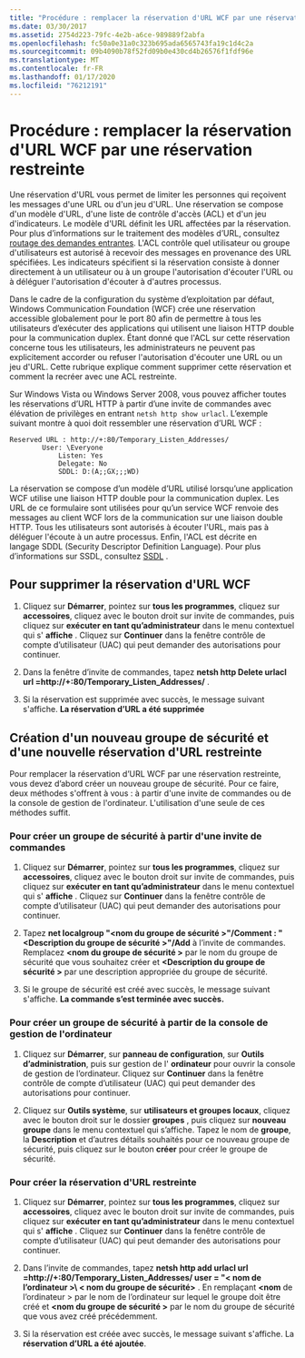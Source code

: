 ```yaml
---
title: "Procédure : remplacer la réservation d'URL WCF par une réservation restreinte"
ms.date: 03/30/2017
ms.assetid: 2754d223-79fc-4e2b-a6ce-989889f2abfa
ms.openlocfilehash: fc50a0e31a0c323b695ada6565743fa19c1d4c2a
ms.sourcegitcommit: 09b4090b78f52fd09b0e430cd4b26576f1fdf96e
ms.translationtype: MT
ms.contentlocale: fr-FR
ms.lasthandoff: 01/17/2020
ms.locfileid: "76212191"
---
```

# <a name="how-to-replace-the-wcf-url-reservation-with-a-restricted-reservation"></a>Procédure : remplacer la réservation d'URL WCF par une réservation restreinte

Une réservation d'URL vous permet de limiter les personnes qui reçoivent les messages d'une URL ou d'un jeu d'URL. Une réservation se compose d'un modèle d'URL, d'une liste de contrôle d'accès (ACL) et d'un jeu d'indicateurs. Le modèle d'URL définit les URL affectées par la réservation. Pour plus d’informations sur le traitement des modèles d’URL, consultez [routage des demandes entrantes](/windows/win32/http/routing-incoming-requests). L'ACL contrôle quel utilisateur ou groupe d'utilisateurs est autorisé à recevoir des messages en provenance des URL spécifiées. Les indicateurs spécifient si la réservation consiste à donner directement à un utilisateur ou à un groupe l'autorisation d'écouter l'URL ou à déléguer l'autorisation d'écouter à d'autres processus.  
  
 Dans le cadre de la configuration du système d’exploitation par défaut, Windows Communication Foundation (WCF) crée une réservation accessible globalement pour le port 80 afin de permettre à tous les utilisateurs d’exécuter des applications qui utilisent une liaison HTTP double pour la communication duplex. Étant donné que l'ACL sur cette réservation concerne tous les utilisateurs, les administrateurs ne peuvent pas explicitement accorder ou refuser l'autorisation d'écouter une URL ou un jeu d'URL. Cette rubrique explique comment supprimer cette réservation et comment la recréer avec une ACL restreinte.  
  
Sur Windows Vista ou Windows Server 2008, vous pouvez afficher toutes les réservations d’URL HTTP à partir d’une invite de commandes avec élévation de privilèges en entrant `netsh http show urlacl`. L’exemple suivant montre à quoi doit ressembler une réservation d’URL WCF :

```
Reserved URL : http://+:80/Temporary_Listen_Addresses/  
        User: \Everyone  
            Listen: Yes  
            Delegate: No  
            SDDL: D:(A;;GX;;;WD)  
```

 La réservation se compose d’un modèle d’URL utilisé lorsqu’une application WCF utilise une liaison HTTP double pour la communication duplex. Les URL de ce formulaire sont utilisées pour qu’un service WCF renvoie des messages au client WCF lors de la communication sur une liaison double HTTP. Tous les utilisateurs sont autorisés à écouter l'URL, mais pas à déléguer l'écoute à un autre processus. Enfin, l'ACL est décrite en langage SDDL (Security Descriptor Definition Language). Pour plus d’informations sur SSDL, consultez [SSDL](/windows/win32/secauthz/security-descriptor-definition-language) .  
  
## <a name="to-delete-the-wcf-url-reservation"></a>Pour supprimer la réservation d'URL WCF  
  
1. Cliquez sur **Démarrer**, pointez sur **tous les programmes**, cliquez sur **accessoires**, cliquez avec le bouton droit sur invite de commandes, puis cliquez sur **exécuter en tant qu’administrateur** dans le menu contextuel qui s' **affiche** . Cliquez sur **Continuer** dans la fenêtre contrôle de compte d’utilisateur (UAC) qui peut demander des autorisations pour continuer.  
  
2. Dans la fenêtre d’invite de commandes, tapez **netsh http Delete urlacl url =http://+:80/Temporary_Listen_Addresses/** .  
  
3. Si la réservation est supprimée avec succès, le message suivant s'affiche. **La réservation d’URL a été supprimée**  
  
## <a name="creating-a-new-security-group-and-new-restricted-url-reservation"></a>Création d'un nouveau groupe de sécurité et d'une nouvelle réservation d'URL restreinte  
 Pour remplacer la réservation d’URL WCF par une réservation restreinte, vous devez d’abord créer un nouveau groupe de sécurité. Pour ce faire, deux méthodes s'offrent à vous : à partir d'une invite de commandes ou de la console de gestion de l'ordinateur. L'utilisation d'une seule de ces méthodes suffit.  
  
### <a name="to-create-a-new-security-group-from-a-command-prompt"></a>Pour créer un groupe de sécurité à partir d'une invite de commandes  
  
1. Cliquez sur **Démarrer**, pointez sur **tous les programmes**, cliquez sur **accessoires**, cliquez avec le bouton droit sur invite de commandes, puis cliquez sur **exécuter en tant qu’administrateur** dans le menu contextuel qui s' **affiche** . Cliquez sur **Continuer** dans la fenêtre contrôle de compte d’utilisateur (UAC) qui peut demander des autorisations pour continuer.  
  
2. Tapez **net localgroup "\<nom du groupe de sécurité >"/Comment : "\<Description du groupe de sécurité >"/Add** à l’invite de commandes. Remplacez **\<nom du groupe de sécurité >** par le nom du groupe de sécurité que vous souhaitez créer et **\<Description du groupe de sécurité >** par une description appropriée du groupe de sécurité.  
  
3. Si le groupe de sécurité est créé avec succès, le message suivant s'affiche. **La commande s’est terminée avec succès.**  
  
### <a name="to-create-a-new-security-group-from-the-computer-management-console"></a>Pour créer un groupe de sécurité à partir de la console de gestion de l'ordinateur  
  
1. Cliquez sur **Démarrer**, sur **panneau de configuration**, sur **Outils d’administration**, puis sur gestion de l' **ordinateur** pour ouvrir la console de gestion de l’ordinateur. Cliquez sur **Continuer** dans la fenêtre contrôle de compte d’utilisateur (UAC) qui peut demander des autorisations pour continuer.  
  
2. Cliquez sur **Outils système**, sur **utilisateurs et groupes locaux**, cliquez avec le bouton droit sur le dossier **groupes** , puis cliquez sur **nouveau groupe** dans le menu contextuel qui s’affiche. Tapez le nom de **groupe**, la **Description** et d’autres détails souhaités pour ce nouveau groupe de sécurité, puis cliquez sur le bouton **créer** pour créer le groupe de sécurité.  
  
### <a name="to-create-the-restricted-url-reservation"></a>Pour créer la réservation d'URL restreinte  
  
1. Cliquez sur **Démarrer**, pointez sur **tous les programmes**, cliquez sur **accessoires**, cliquez avec le bouton droit sur invite de commandes, puis cliquez sur **exécuter en tant qu’administrateur** dans le menu contextuel qui s' **affiche** . Cliquez sur **Continuer** dans la fenêtre contrôle de compte d’utilisateur (UAC) qui peut demander des autorisations pour continuer.  
  
2. Dans l’invite de commandes, tapez **netsh http add urlacl url =http://+:80/Temporary_Listen_Addresses/ user = "\< nom de l’ordinateur >\\ < nom du groupe de sécurité\>** . En remplaçant **\<nom** de l’ordinateur > par le nom de l’ordinateur sur lequel le groupe doit être créé et **\<nom du groupe de sécurité >** par le nom du groupe de sécurité que vous avez créé précédemment.  
  
3. Si la réservation est créée avec succès, le message suivant s'affiche. La **réservation d’URL a été ajoutée**.
